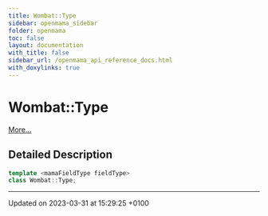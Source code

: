 ```yaml
---
title: Wombat::Type
sidebar: openmama_sidebar
folder: openmama
toc: false
layout: documentation
with_title: false
sidebar_url: /openmama_api_reference_docs.html
with_doxylinks: true
---
```


# Wombat::Type



 [More...](#detailed-description)

## Detailed Description

```cpp
template <mamaFieldType fieldType>
class Wombat::Type;
```

-------------------------------

Updated on 2023-03-31 at 15:29:25 +0100